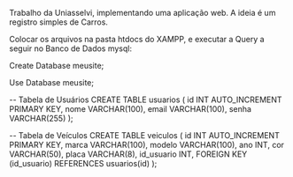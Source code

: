 Trabalho da Uniasselvi, implementando uma aplicação web.
A ideia é um registro simples de Carros.

Colocar os arquivos na pasta htdocs do XAMPP, e executar a Query a seguir no Banco de Dados mysql:

Create Database meusite;

Use Database meusite;

-- Tabela de Usuários
CREATE TABLE usuarios (
    id INT AUTO_INCREMENT PRIMARY KEY,
    nome VARCHAR(100),
    email VARCHAR(100),
    senha VARCHAR(255)
);

-- Tabela de Veículos
CREATE TABLE veiculos (
    id INT AUTO_INCREMENT PRIMARY KEY,
    marca VARCHAR(100),
    modelo VARCHAR(100),
    ano INT,
    cor VARCHAR(50),
    placa VARCHAR(8),
    id_usuario INT,
    FOREIGN KEY (id_usuario) REFERENCES usuarios(id)
);
